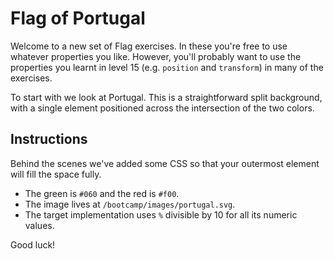 # Flag of Portugal

Welcome to a new set of Flag exercises. In these you're free to use whatever properties you like. However, you'll probably want to use the properties you learnt in level 15 (e.g. `position` and `transform`) in many of the exercises.

To start with we look at Portugal. This is a straightforward split background, with a single element positioned across the intersection of the two colors.

## Instructions

Behind the scenes we've added some CSS so that your outermost element will fill the space fully.

- The green is `#060` and the red is `#f00`.
- The image lives at `/bootcamp/images/portugal.svg`.
- The target implementation uses `%` divisible by 10 for all its numeric values.

Good luck!
